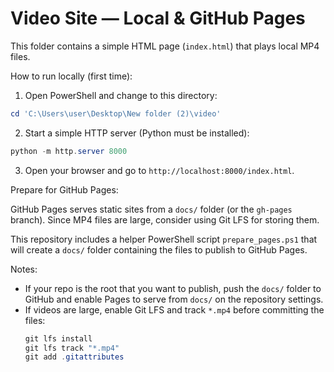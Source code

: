 # Video Site — Local & GitHub Pages

This folder contains a simple HTML page (`index.html`) that plays local MP4 files.

How to run locally (first time):

1. Open PowerShell and change to this directory:

```powershell
cd 'C:\Users\user\Desktop\New folder (2)\video'
```

2. Start a simple HTTP server (Python must be installed):

```powershell
python -m http.server 8000
```

3. Open your browser and go to `http://localhost:8000/index.html`.

Prepare for GitHub Pages:

GitHub Pages serves static sites from a `docs/` folder (or the `gh-pages` branch). Since MP4 files are large, consider using Git LFS for storing them.

This repository includes a helper PowerShell script `prepare_pages.ps1` that will create a `docs/` folder containing the files to publish to GitHub Pages.

Notes:
- If your repo is the root that you want to publish, push the `docs/` folder to GitHub and enable Pages to serve from `docs/` on the repository settings.
- If videos are large, enable Git LFS and track `*.mp4` before committing the files:
  ```powershell
  git lfs install
  git lfs track "*.mp4"
  git add .gitattributes
  ```
